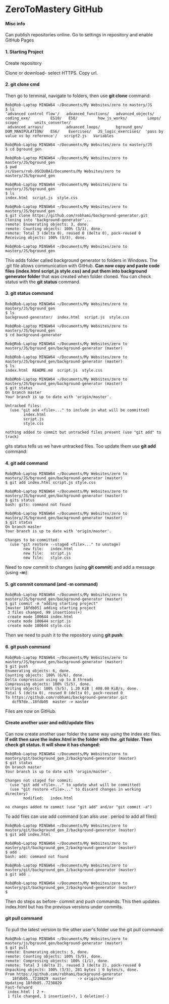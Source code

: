 # ZeroToMastery GitHub

#### Misc info ####
Can publish repositories online. Go to settings in repository and enable GitHub Pages

#### 1. Starting Project ####
Create repository

Clone or download- select HTTPS. Copy url. 

#### 2. git clone cmd ####
Then go to terminal, navigate to folders, then use **git clone** command:

```gitattributes
Rob@Rob-Laptop MINGW64 ~/Documents/My Websites/zero to mastery/JS
$ ls
'advanced control flow'/   advanced_functions/   advanced_objects/   coding_exe/         ES10/   ES8/         how_js_works/         Loops/                            scope/       units_converter/
 advanced_arrays/          advanced_loops/       bground_gen/        DOM_MANIPULATION/   ES6/    Exercises/   JS_logic_exercises/  'pass by value vs by reference'/   script2.js   Variables

Rob@Rob-Laptop MINGW64 ~/Documents/My Websites/zero to mastery/JS
$ cd bground_gen

Rob@Rob-Laptop MINGW64 ~/Documents/My Websites/zero to mastery/JS/bground_gen
$ pwd
/c/Users/rob.OSCDUBAI/Documents/My Websites/zero to mastery/JS/bground_gen

Rob@Rob-Laptop MINGW64 ~/Documents/My Websites/zero to mastery/JS/bground_gen
$ ls
index.html  script.js  style.css

Rob@Rob-Laptop MINGW64 ~/Documents/My Websites/zero to mastery/JS/bground_gen
$ git clone https://github.com/robhami/background-generator.git
Cloning into 'background-generator'...
remote: Enumerating objects: 3, done.
remote: Counting objects: 100% (3/3), done.
remote: Total 3 (delta 0), reused 0 (delta 0), pack-reused 0
Receiving objects: 100% (3/3), done.

Rob@Rob-Laptop MINGW64 ~/Documents/My Websites/zero to mastery/JS/bground_gen
```

This adds folder called background generator to folders in Windows. The .git file allows communication with GitHub. 
**Can now copy and paste code files (index.html  script.js  style.css) and put them into background generator folder** that was created when folder cloned. You can check status with the **git status** command.

#### 3. git status command ####

```
Rob@Rob-Laptop MINGW64 ~/Documents/My Websites/zero to mastery/JS/bground_gen
$ ls
background-generator/  index.html  script.js  style.css

Rob@Rob-Laptop MINGW64 ~/Documents/My Websites/zero to mastery/JS/bground_gen
$ cd background-generator

Rob@Rob-Laptop MINGW64 ~/Documents/My Websites/zero to mastery/JS/bground_gen/background-generator (master)

Rob@Rob-Laptop MINGW64 ~/Documents/My Websites/zero to mastery/JS/bground_gen/background-generator (master)
$ ls
index.html  README.md  script.js  style.css

Rob@Rob-Laptop MINGW64 ~/Documents/My Websites/zero to mastery/JS/bground_gen/background-generator (master)
$ git status
On branch master
Your branch is up to date with 'origin/master'.

Untracked files:
  (use "git add <file>..." to include in what will be committed)
        index.html
        script.js
        style.css

nothing added to commit but untracked files present (use "git add" to track)

```
gits status tells us we have untracked files. Too update them use **git add** command: 

#### 4. git add command ####
```
Rob@Rob-Laptop MINGW64 ~/Documents/My Websites/zero to mastery/JS/bground_gen/background-generator (master)
$ git add index.html script.js style.css

Rob@Rob-Laptop MINGW64 ~/Documents/My Websites/zero to mastery/JS/bground_gen/background-generator (master)
$ gits status
bash: gits: command not found

Rob@Rob-Laptop MINGW64 ~/Documents/My Websites/zero to mastery/JS/bground_gen/background-generator (master)
$ git status
On branch master
Your branch is up to date with 'origin/master'.

Changes to be committed:
  (use "git restore --staged <file>..." to unstage)
        new file:   index.html
        new file:   script.js
        new file:   style.css
```

Need to now commit to changes (using **git commit**) and add a message (using **-m**):


#### 5. git commit command (and -m command) ####
```
Rob@Rob-Laptop MINGW64 ~/Documents/My Websites/zero to mastery/JS/bground_gen/background-generator (master)
$ git commit -m "adding starting project"
[master 18fdb05] adding starting project
 3 files changed, 99 insertions(+)
 create mode 100644 index.html
 create mode 100644 script.js
 create mode 100644 style.css
```

Then we need to push it to the repository using **git push**: 

#### 6. git push command ####
```
Rob@Rob-Laptop MINGW64 ~/Documents/My Websites/zero to mastery/JS/bground_gen/background-generator (master)
$ git push
Enumerating objects: 6, done.
Counting objects: 100% (6/6), done.
Delta compression using up to 8 threads
Compressing objects: 100% (5/5), done.
Writing objects: 100% (5/5), 1.20 KiB | 408.00 KiB/s, done.
Total 5 (delta 0), reused 0 (delta 0), pack-reused 0
To https://github.com/robhami/background-generator.git
   dcf97de..18fdb05  master -> master
```

Files are now on GitHub. 

#### Create another user and edit/update files ####

Can now create another user folder the same way using the index etc files. 
**If edit then save the index.html in the folder with the .git folder. Then check git status. It will show it has changed:**

```
Rob@Rob-Laptop MINGW64 ~/Documents/My Websites/zero to mastery/git/background_gen_2/background-generator (master)
$ git status
On branch master
Your branch is up to date with 'origin/master'.

Changes not staged for commit:
  (use "git add <file>..." to update what will be committed)
  (use "git restore <file>..." to discard changes in working directory)
        modified:   index.html

no changes added to commit (use "git add" and/or "git commit -a")
```
To add files can use add command (can also use . period to add all files): 
```
Rob@Rob-Laptop MINGW64 ~/Documents/My Websites/zero to mastery/git/background_gen_2/background-generator (master)
$ git add index.html

Rob@Rob-Laptop MINGW64 ~/Documents/My Websites/zero to mastery/git/background_gen_2/background-generator (master)
$ add .
bash: add: command not found

Rob@Rob-Laptop MINGW64 ~/Documents/My Websites/zero to mastery/git/background_gen_2/background-generator (master)
$ git add .

Rob@Rob-Laptop MINGW64 ~/Documents/My Websites/zero to mastery/git/background_gen_2/background-generator (master)
$

```
Then do steps as before- commit and push commands. This then updates index.html but has the previous versions under commits.

#### git pull command ####

To pull the latest version to the other user's folder use the git pull command:

```
Rob@Rob-Laptop MINGW64 ~/Documents/My Websites/zero to mastery/js/bground_gen/background-generator (master)
$ git pull
remote: Enumerating objects: 5, done.
remote: Counting objects: 100% (5/5), done.
remote: Compressing objects: 100% (1/1), done.
remote: Total 3 (delta 2), reused 3 (delta 2), pack-reused 0
Unpacking objects: 100% (3/3), 281 bytes | 0 bytes/s, done.
From https://github.com/robhami/background-generator
   18fdb05..7238829  master     -> origin/master
Updating 18fdb05..7238829
Fast-forward
 index.html | 2 +-
 1 file changed, 1 insertion(+), 1 deletion(-)
 ```
 
 




